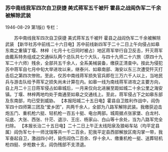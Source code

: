 ### 苏中南线我军四次自卫获捷  美式蒋军五千被歼  霍县之战阎伪军二千余被解除武装

1946-08-29
第1版()
专栏：

　　苏中南线我军四次自卫获捷
    美式蒋军五千被歼
    霍县之战阎伪军二千余被解除武装
    【新华社苏中前线二十六日电】苏中前线新四军于二十二日上午向侵占如皋东南之重镇丁堰、林梓（七月十七日同时被占）地区蒋军举行自卫反击，歼灭蒋军由戴系特务组成之交通纵队两个总队共七个大队，与四十九师二十六旅（原四十九军二十六师）残余，全部共五千余人，全系美械装备，缴获正清查中。按此为侵犯苏中蒋军自七月中旬大举进攻以来，继泰兴、如皋南部、海安以东三次遭受歼灭打击后之第四次惨败。至此，仅苏中南线蒋军损失官兵即在三万六千人以上，当地民兵与游击队给予蒋军之损失尚未计算在内。如皋一线为南线蒋军进攻之主要方向，自上月二十三日蒋军侵占如皋城后，一月来仅向北进展至距如城二十余公里之海安镇。丁堰、林梓两地均处于南通至如皋之交通线上。至此，蒋军侵占下之如皋东部及东南部，均已受到威胁。
    【本报阳城二十五日电】霍县自卫胜利作战中，阎伪军四十四师第三团及“爱乡团”，共两千余人，全部为八路军解除武装。我缴获迫击炮五门、重机枪六挺、轻机枪一百五十挺、电台两部。城周据点张家堡、白龙村、坛底、大张、西张、什茫、退沙、王庄、杨家山、白山等十余处，当为八路军完全扫除。
    【本报长治二十五日电】二十二日上午正太线阳泉及狼峪车站（均平定县属）阎伪军七十一师沈瑞等共一千二百余，犯我平定县西部解放区南沟掌一带，我军奋起自卫，激战四小时，毙伤阎伪二百余、俘十余人、缴重机枪一挺、送葬轻机枪四挺、步枪数十支。阎伪残部不支溃退。
